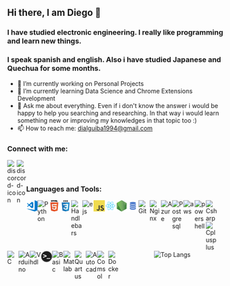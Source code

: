 ## Hi there, I am Diego 👋

### I have studied electronic engineering. I really like programming and learn new things.

### I speak spanish and english. Also i have studied Japanese and Quechua for some months.

- 🔭 I’m currently working on Personal Projects
- 🌱 I’m currently learning Data Science and Chrome Extensions Development
- 💬 Ask me about everything. Even if i don't know the answer i would be happy to help you searching and researching. In that way i would learn something new or improving my knowledges in that topic too :)
- 📫 How to reach me: dialguiba1994@gmail.com

### **Connect with me:**

[<img align = "left" alt="discord-icon" width="22px" src="https://image.flaticon.com/icons/svg/2111/2111370.svg"/>][discord]

[<img align = "left" alt="discord-icon" width="22px" src="https://image.flaticon.com/icons/svg/2111/2111688.svg"/>][twitter]

[discord]: https://discordapp.com/channels/@me/baad1994#1926/
[twitter]: https://twitter.com/Baad17

</br>
</br>

### **Languages and Tools:**

<img align="left" alt="Visual Studio Code" width="26px" src="https://raw.githubusercontent.com/github/explore/80688e429a7d4ef2fca1e82350fe8e3517d3494d/topics/visual-studio-code/visual-studio-code.png" />

<img align="left" alt="Python" width="26px" src="https://images.vexels.com/media/users/3/166477/isolated/preview/9bb722f0e85ddbc1ce0f064534fd2311---cono-del-lenguaje-de-programaci--n-python-by-vexels.png" />

<img align="left" alt="HTML5" width="26px" src="https://raw.githubusercontent.com/github/explore/80688e429a7d4ef2fca1e82350fe8e3517d3494d/topics/html/html.png" />
<img align="left" alt="CSS3" width="26px" src="https://raw.githubusercontent.com/github/explore/80688e429a7d4ef2fca1e82350fe8e3517d3494d/topics/css/css.png" />

<img align="left" alt="Handlebars" width="26px" src="https://cdn.iconscout.com/icon/premium/png-256-thumb/handlebar-mustache-2-610859.png" />

<img align="left" alt="ejs" width="26px" src="https://cdn.icon-icons.com/icons2/2107/PNG/512/file_type_ejs_icon_130626.png" />

<img align="left" alt="JavaScript" width="26px" src="https://raw.githubusercontent.com/github/explore/80688e429a7d4ef2fca1e82350fe8e3517d3494d/topics/javascript/javascript.png" />
<img align="left" alt="React" width="26px" src="https://raw.githubusercontent.com/github/explore/80688e429a7d4ef2fca1e82350fe8e3517d3494d/topics/react/react.png" />
<img align="left" alt="Node.js" width="26px" src="https://raw.githubusercontent.com/github/explore/80688e429a7d4ef2fca1e82350fe8e3517d3494d/topics/nodejs/nodejs.png" />
<img align="left" alt="SQL" width="26px" src="https://raw.githubusercontent.com/github/explore/80688e429a7d4ef2fca1e82350fe8e3517d3494d/topics/sql/sql.png" />

<img align="left" alt="Git" width="26px" src="https://image.flaticon.com/icons/svg/1680/1680899.svg" />

<img align="left" alt="Nginx" width="26px" src="https://image.flaticon.com/icons/svg/919/919856.svg" />

<img align="left" alt="Azure" width="26px" src="https://image.flaticon.com/icons/svg/873/873107.svg" />

<img align="left" alt="Postgresql" width="26px" src="https://upload.wikimedia.org/wikipedia/commons/thumb/2/29/Postgresql_elephant.svg/1200px-Postgresql_elephant.svg.png" />

<img align="left" alt="aws" width="26px" src="https://encrypted-tbn0.gstatic.com/images?q=tbn%3AANd9GcTAQoEEGvmePe-1rc43sOpORv3jQlfyHW5OtQ&usqp=CAU" />

<img align="left" alt="powershell" width="26px" src="https://cdn.iconscout.com/icon/free/png-256/powershell-2-569189.png" />

<img align="left" alt="Csharp" width="26px" src="https://upload.wikimedia.org/wikipedia/commons/thumb/7/7a/C_Sharp_logo.svg/932px-C_Sharp_logo.svg.png" />

<img align="left" alt="Cplusplus" width="26px" src="https://upload.wikimedia.org/wikipedia/commons/thumb/1/18/ISO_C%2B%2B_Logo.svg/306px-ISO_C%2B%2B_Logo.svg.png" />

<img align="left" alt="C" width="26px" src="https://cdn.worldvectorlogo.com/logos/c-2975.svg" />

<img align="left" alt="Arduino" width="26px" src="https://upload.wikimedia.org/wikipedia/commons/thumb/8/87/Arduino_Logo.svg/720px-Arduino_Logo.svg.png" />

<img align="left" alt="Vhdl" width="26px" src="https://encrypted-tbn0.gstatic.com/images?q=tbn%3AANd9GcQccQP9AqELhPHEO70ltyO1vvfP3F2MVCsnjQ&usqp=CAU" />

<img align="left" alt="Terminal" width="26px" src="https://raw.githubusercontent.com/github/explore/80688e429a7d4ef2fca1e82350fe8e3517d3494d/topics/terminal/terminal.png" />

<img align="left" alt="Basic" width="26px" src="https://upload.wikimedia.org/wikipedia/commons/thumb/4/40/VB.NET_Logo.svg/1024px-VB.NET_Logo.svg.png" />

<img align="left" alt="Matlab" width="26px" src="https://upload.wikimedia.org/wikipedia/commons/thumb/2/21/Matlab_Logo.png/534px-Matlab_Logo.png" />

<img align="left" alt="Quartus" width="26px" src="https://encrypted-tbn0.gstatic.com/images?q=tbn%3AANd9GcSJybBxKLN7TgEXqiNsckJPMS0AOrnOr7yCZw&usqp=CAU" />

<img align="left" alt="Autocad" width="26px" src="https://www.iconarchive.com/download/i98188/dakirby309/simply-styled/Autodesk-Autocad.ico" />

<img align="left" alt="Comsol" width="26px" src="https://gamaxlabsol.com/wp-content/uploads/2019/07/logo_comsol_multiphysics_cube-e1564999992395.png" />

<img align="left" alt="Docker" width="26px" src="https://www.flaticon.es/svg/static/icons/svg/919/919853.svg" />

</br>
</br>
</br>
</br>

<div align="center">

![Top Langs](https://github-readme-stats.vercel.app/api/top-langs/?username=dialguiba&layout=compact&theme=synthwave)

</div>

<!--
**dialguiba/dialguiba** is a ✨ _special_ ✨ repository because its `README.md` (this file) appears on your GitHub profile.

Here are some ideas to get you started:

- 🔭 I’m currently working on ...
- 🌱 I’m currently learning ...
- 👯 I’m looking to collaborate on ...
- 🤔 I’m looking for help with ...
- 💬 Ask me about ...
- 📫 How to reach me: ...
- 😄 Pronouns: ...
- ⚡ Fun fact: ...
-->
